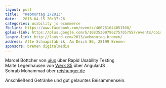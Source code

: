 ```yaml
---
layout: post
title:  "Webmontag I/2013"
date:   2013-04-15 20:37:26
categories: usability js ecommerce
fb-link: https://www.facebook.com/events/460251644051508/
gplus-link: https://plus.google.com/b/108353097962757057557/events/co1rrfjo069ut3t4akcmoudcag8
lanyrd-link: http://lanyrd.com/2013/webmontag-bremen/
address: Alte Schnapsfabrik, Am Deich 86, 28199 Bremen
sponsors: bremen digitalmedia
---
```


Marcel Böttcher von [uiux](http://uiux.de) über Rapid Usability Testing  
Malte Legenhausen von [Werk 85](http://www.werk85.de/) über AngularJS  
Sohrab Mohammad über [reishunger.de](http://reishunger.de)  

Anschließend Getränke und gut gelauntes Beisammensein.